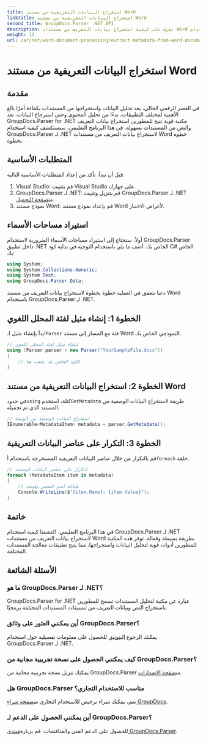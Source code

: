 ```yaml
---
title: استخراج البيانات التعريفية من مستند Word
linktitle: استخراج البيانات التعريفية من مستند Word
second_title: GroupDocs.Parser .NET API
description: تعرف على كيفية استخراج بيانات التعريف من مستندات Word باستخدام GroupDocs.Parser لـ .NET. خطوات سهلة لتحليل واسترجاع معلومات الوثيقة.
weight: 12
url: /ar/net/word-document-processing/extract-metadata-from-word-document/
---
```


# استخراج البيانات التعريفية من مستند Word

## مقدمة
في العصر الرقمي الحالي، يعد تحليل البيانات واستخراجها من المستندات بكفاءة أمرًا بالغ الأهمية لمختلف التطبيقات، بدءًا من تحليل المحتوى وحتى استرجاع البيانات. تعد GroupDocs.Parser for .NET مكتبة قوية تتيح للمطورين استخراج بيانات التعريف والنص من المستندات بسهولة. في هذا البرنامج التعليمي، سنستكشف كيفية استخدام GroupDocs.Parser لـ .NET لاستخراج بيانات التعريف من مستندات Word خطوة بخطوة.
## المتطلبات الأساسية
قبل أن نبدأ، تأكد من إعداد المتطلبات الأساسية التالية:
1. Visual Studio: قم بتثبيت Visual Studio على جهازك.
2.  GroupDocs.Parser لـ .NET: قم بتنزيل وتثبيت GroupDocs.Parser لـ .NET من[صفحة التحميل](https://releases.groupdocs.com/parser/net/).
3. نموذج مستند Word: قم بإعداد نموذج مستند Word لأغراض الاختبار.
## استيراد مساحات الأسماء
أولاً، ستحتاج إلى استيراد مساحات الأسماء الضرورية لاستخدام GroupDocs.Parser داخل تطبيق .NET الخاص بك. أضف ما يلي باستخدام التوجيه في بداية كود C# الخاص بك:
```csharp
using System;
using System.Collections.Generic;
using System.Text;
using GroupDocs.Parser.Data;
```
دعنا نتعمق في العملية خطوة بخطوة لاستخراج بيانات التعريف من مستند Word باستخدام GroupDocs.Parser لـ .NET.
## الخطوة 1: إنشاء مثيل لفئة المحلل اللغوي
 ابدأ بإنشاء مثيل لـ`Parser` فئة مع المسار إلى مستند Word النموذجي الخاص بك.
```csharp
// إنشاء مثيل لفئة المحلل اللغوي
using (Parser parser = new Parser("YourSampleFile.docx"))
{
    // الكود الخاص بك يذهب هنا
}
```
## الخطوة 2: استخراج البيانات التعريفية من مستند Word
 في حدود`using` كتلة، استخدم`GetMetadata` طريقة لاستخراج البيانات الوصفية من المستند الذي تم تحميله.
```csharp
// استخراج البيانات الوصفية من الوثيقة
IEnumerable<MetadataItem> metadata = parser.GetMetadata();
```
## الخطوة 3: التكرار على عناصر البيانات التعريفية
 قم بالتكرار من خلال عناصر البيانات التعريفية المستخرجة باستخدام أ`foreach` حلقة.
```csharp
// التكرار على عناصر البيانات الوصفية
foreach (MetadataItem item in metadata)
{
    // طباعة اسم العنصر وقيمته
    Console.WriteLine($"{item.Name}: {item.Value}");
}
```
## خاتمة
في هذا البرنامج التعليمي، اكتشفنا كيفية استخدام GroupDocs.Parser لـ .NET لاستخراج بيانات التعريف من مستندات Word بطريقة بسيطة وفعالة. توفر هذه المكتبة للمطورين أدوات قوية لتحليل البيانات واستخراجها، مما يتيح تطبيقات معالجة المستندات المختلفة.

## الأسئلة الشائعة
### ما هو GroupDocs.Parser لـ .NET؟
GroupDocs.Parser for .NET عبارة عن مكتبة لتحليل المستندات تسمح للمطورين باستخراج النص وبيانات التعريف من تنسيقات المستندات المختلفة برمجيًا.
### أين يمكنني العثور على وثائق GroupDocs.Parser؟
 يمكنك الرجوع إلى[توثيق](https://tutorials.groupdocs.com/parser/net/) للحصول على معلومات تفصيلية حول استخدام GroupDocs.Parser لـ .NET.
### كيف يمكنني الحصول على نسخة تجريبية مجانية من GroupDocs.Parser؟
 يمكنك تنزيل نسخة تجريبية مجانية من GroupDocs.Parser من[صفحة الإصدارات](https://releases.groupdocs.com/).
### هل GroupDocs.Parser مناسب للاستخدام التجاري؟
 نعم، يمكنك شراء ترخيص للاستخدام التجاري من[صفحة شراء GroupDocs](https://purchase.groupdocs.com/buy).
### أين يمكنني الحصول على الدعم لـ GroupDocs.Parser؟
 للحصول على الدعم الفني والمناقشات، قم بزيارة[منتدى GroupDocs.Parser](https://forum.groupdocs.com/c/parser/17).
